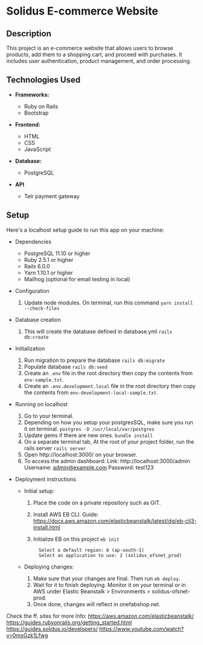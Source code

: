 # Solidus E-commerce Website

## Description

This project is an e-commerce website that allows users to browse products, add them to a shopping cart, and proceed with purchases. It includes user authentication, product management, and order processing.

## Technologies Used

- **Frameworks:**
  - Ruby on Rails
  - Bootstrap

- **Frontend:**
  - HTML
  - CSS
  - JavaScript

- **Database:**
  - PostgreSQL

- **API**
  - Telr payment gateway

## Setup

Here's a localhost setup guide to run this app on your machine:

* Dependencies
    - PostgreSQL 11.10 or higher
    - Ruby 2.5.1 or higher
    - Rails 6.0.0
    - Yarn 1.10.1 or higher
    - Mailhog (optional for email testing in local)

* Configuration
    1. Update node modules. On terminal, run this command
        `yarn install --check-files`

* Database creation
    1. This will create the database defined in database.yml
        `rails db:create`

* Initialization
    1. Run migration to prepare the database
        `rails db:migrate`
    2. Populate database
        `rails db:seed`
    3. Create an `.env` file in the root directory then copy the contents from `env-sample.txt`.
    4. Create an `.env.development.local` file in the root directory then copy the contents from `env-development-local-sample.txt`.

* Running on localhost
    1. Go to your terminal.
    2. Depending on how you setup your postgresSQL, make sure you run it on terminal.
        `postgres -D /usr/local/var/postgres`
    3. Update gems if there are new ones.
        `bundle install`
    4. On a separate terminal tab, At the root of your project folder, run the rails server
        `rails server`
    5. Open http://localhost:3000/ on your browser.
    6. To access the admin dashboard:
        Link: http://localhost:3000/admin
        Username: admin@example.com
        Password: test123

* Deployment instructions
    - Initial setup:
        1. Place the code on a private repository such as GIT.
        2. Install AWS EB CLI. Guide: https://docs.aws.amazon.com/elasticbeanstalk/latest/dg/eb-cli3-install.html
        3. Initialize EB on this project
            `eb init`

            ```
              Select a default region: 6 (ap-south-1)
              Select an application to use: 2 (solidus_ofsnet_prod)
            ```

    - Deploying changes:
        1. Make sure that your changes are final. Then run `eb deploy`.
        2. Wait for it to finish deploying. Monitor it on your terminal or in AWS under Elastic Beanstalk > Environments > solidus-ofsnet-prod.
        3. Once done, changes will reflect in onefabshop.net.

Check the ff. sites for more Info:
https://aws.amazon.com/elasticbeanstalk/
https://guides.rubyonrails.org/getting_started.html
https://guides.solidus.io/developers/
https://www.youtube.com/watch?v=0mxGzk1Lfwg
